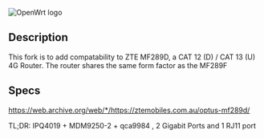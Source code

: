 ![OpenWrt logo](include/logo.png)

## Description
This fork is to add compatability to ZTE MF289D, a CAT 12 (D) / CAT 13 (U) 4G Router. The router shares the same form factor as the MF289F

## Specs
https://web.archive.org/web/*/https://ztemobiles.com.au/optus-mf289d/

TL;DR: IPQ4019 + MDM9250-2 + qca9984 , 2 Gigabit Ports and 1 RJ11 port
